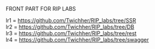 FRONT PART FOR RIP LABS

lr1 = https://github.com/Twichher/RIP_labs/tree/SSR  
lr2 = https://github.com/Twichher/RIP_labs/tree/DB  
lr3 = https://github.com/Twichher/RIP_labs/tree/rest  
lr4 = https://github.com/Twichher/RIP_labs/tree/swagger  
